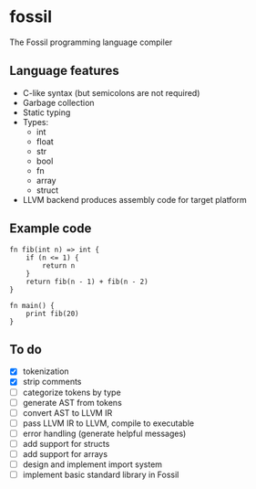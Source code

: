 # fossil

The Fossil programming language compiler

## Language features

- C-like syntax (but semicolons are not required)
- Garbage collection
- Static typing
- Types:
  - int
  - float
  - str
  - bool
  - fn
  - array
  - struct
- LLVM backend produces assembly code for target platform

## Example code

```
fn fib(int n) => int {
    if (n <= 1) {
        return n
    }
    return fib(n - 1) + fib(n - 2)
}

fn main() {
    print fib(20)
}
```

## To do

- [x] tokenization
- [x] strip comments
- [ ] categorize tokens by type
- [ ] generate AST from tokens
- [ ] convert AST to LLVM IR
- [ ] pass LLVM IR to LLVM, compile to executable
- [ ] error handling (generate helpful messages)
- [ ] add support for structs
- [ ] add support for arrays
- [ ] design and implement import system
- [ ] implement basic standard library in Fossil
